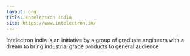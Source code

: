 ```yaml
---
layout: org
title: Intelectron India
site: https://www.intelectron.in/
---
```

Intelectron India is an initiative by a group of graduate engineers with a dream to bring industrial grade products to general audience
